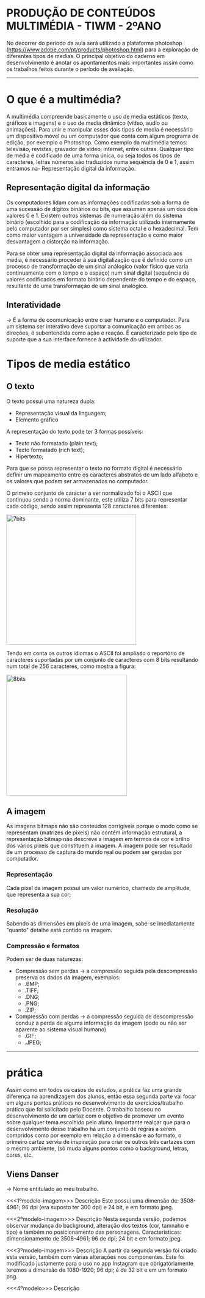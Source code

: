 # PRODUÇÃO DE CONTEÚDOS MULTIMÉDIA - TIWM - 2ºANO
No decorrer do período da aula será utilizado a plataforma photoshop (https://www.adobe.com/pt/products/photoshop.html) para a exploração de diferentes tipos de medias. O principal objetivo do caderno em desenvolvimento é anotar os apontamentos mais importantes assim como os trabalhos feitos durante o período de avaliação.
_____________________________________________________________________________________________________________________________________________________________
# O que é a multimédia?
A multimédia compreende basicamente o uso de media estáticos (texto, gráficos e imagens) e o uso de media dinâmico (vídeo, audio ou animações). Para unir e manipular esses dois tipos de media é necessário um dispositivo móvel ou um computador que conta com algum programa de edição, por exemplo o Photoshop. Como exemplo da multimédia temos: televisão, revistas, gravador de vídeo, internet, entre outras. 
Qualquer tipo de média é codificado de uma forma única, ou seja todos os tipos de caracteres, letras números são traduzidos numa sequência de 0 e 1, assim entramos na- Representação digital da informação. 

## Representação digital da informação
Os computadores lidam com as informações codificadas sob a forma de uma sucessão de dígitos binários ou bits, que assumen apenas um dos dois valores 0 e 1.
Existem outros sistemas de numeração além do sistema binário (escolhido para a codificação da informação utilizado internamente pelo computador por ser simples) como sistema octal e o hexadecimal. Tem como maior vantagem a universidade da representação e como maior desvantagem a distorção na informação.

Para se obter uma representação digital da informação associada aos media, é necessário proceder à sua digitalização que é definido como um processo de transformação de um sinal análogico (valor físico que varia continuamente com o tempo e o espaço) num sinal digital (sequência de valores codificados em formato binário dependente do tempo e do espaço, resultante de uma transformação de um sinal analógico.  

## Interatividade
-> É a forma de coomunicação entre o ser humano e o computador. Para um sistema ser interativo deve suportar a comunicação em ambas as direções, é subentendida como ação e reação. É caracterizado pelo tipo de suporte que a sua interface fornece à actividade do utilizador.

# Tipos de media estático
## O texto
O texto possui uma natureza dupla:
  - Representação visual da linguagem;
  - Elemento gráfico

A representação do texto pode ter 3 formas possíveis:
  - Texto não formatado (plain text);
  - Texto formatado (rich text);
  - Hipertexto;


Para que se possa representar o texto no formato digital é necessário definir um mapeamento entre os caracteres abstratos de um lado alfabeto e os valores que podem ser armazenados no computador. 

O primeiro conjunto de caracter a ser normalizado foi o ASCII que continuou sendo a norma dominante, este utiliza 7 bits para representar cada código, sendo assim representa 128 caracteres diferentes: 

<img width="340" alt="7bits" src="https://user-images.githubusercontent.com/114168701/202014985-81ec7e08-9b9a-42cb-a96f-fb92bcab8c5f.PNG">

Tendo em conta os outros idiomas o ASCII foi ampliado o reportório de caracteres suportadas por um conjunto de caracteres com 8 bits resultando num total de 256 caracteres, como mostra a figura:

<img width="316" alt="8bits" src="https://user-images.githubusercontent.com/114168701/202018205-7f9a067e-3266-40a4-997d-438cf096566a.PNG">

## A imagem
As imagens bitmaps não são conteúdos corrigíveis porque o modo como se representam (matrizes de pixeis) não contém informação estrutural, a representação bitmap não descreve a imagem em termos de cor e brilho dos vários pixeis que constituem a imagem. A imagem pode ser resultado de um processo de captura do mundo real ou podem ser geradas por computador.

### Representação
Cada pixel da imagem possui um valor numérico, chamado de amplitude, que representa a sua cor;

### Resolução
Sabendo as dimensões em pixeis de uma imagem, sabe-se imediatamente "quanto" detalhe está contido na imagem.

### Compressão e formatos 
Podem ser de duas naturezas:
  - Compressão sem perdas -> a compressão seguida pela descompressão preserva os dados da imagem, exemplos:
    - .BMP;
    - .TIFF;
    - .DNG;
    - .PNG;
    - .ZIP;
  - Compressão com perdas -> a compressão seguida de descompressão conduz à perda de alguma informação da imagem (pode ou não ser aparente ao sistema visual humano) 
    - .GIF;
    - .JPEG;
_____________________________________________________________________________________________________________________________________________________________

# prática

Assim como em todos os casos de estudos, a prática faz uma grande diferença na aprendizagem dos alunos, então essa segunda parte vai focar em alguns pontos práticos no desenvolvimento de exercícios/trabalho prático que foi solicitado pelo Docente. O trabalho baseou no desenvolvimento de um cartaz com o objetivo de promover um evento sobre qualquer tema escolhido pelo aluno. Importante realçar que para o desenvolvimento desse trabalho há um conjunto de regras a serem compridos como por exemplo em relação a dimensão e ao formato, o primeiro cartaz serviu de inspiração para criar os outros três cartazes com o mesmo ambiente, (só muda alguns pontos como o background, letras, cores, etc.

## Viens Danser
-> Nome entitulado ao meu trabalho.  

<<<1ºmodelo-imagem>>>
Descrição
Este possui uma dimensão de: 3508-4961; 96 dpi (era suposto ter 300 dpi)  e 24 bit, e em formato jpeg.

<<<2ºmodelo-imagem>>>
Descrição
Nesta segunda versão, podemos observar mudança do background, alteração dos textos (cor, tamnaho e tipo) e também no posicionamento das personagens. Características: dimensionamento de 3508-4961; 96 de dpi; 24 bit e em formato jpeg.

<<<3ºmodelo-imagem>>>
Descrição
A partir da segunda versão foi criado esta versão, também com várias alterações nos componentes. Este foi modificado justamente para o uso no app Instagram que obrigatóriamente teremos a dimensão de 1080-1920; 96 dpi; é de 32 bit e em um formato png.

<<<4ºmodelo>>>
Descrição

